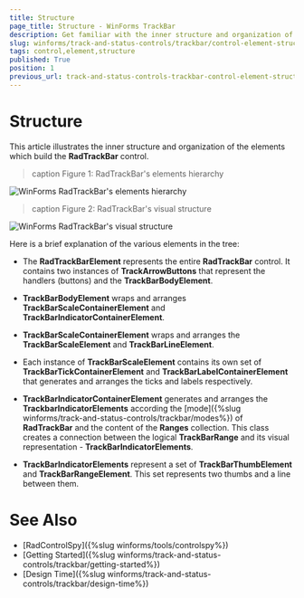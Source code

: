 ```yaml
---
title: Structure
page_title: Structure - WinForms TrackBar
description: Get familiar with the inner structure and organization of the elements which build the WinForms TrackBar control. 
slug: winforms/track-and-status-controls/trackbar/control-element-structure
tags: control,element,structure
published: True
position: 1
previous_url: track-and-status-controls-trackbar-control-element-structure
---
```


# Structure

This article illustrates the inner structure and organization of the elements which build the **RadTrackBar** control.

>caption Figure 1: RadTrackBar's elements hierarchy

![WinForms RadTrackBar's elements hierarchy](images/trackbar-structure001.png)

>caption Figure 2: RadTrackBar's visual structure

![WinForms RadTrackBar's visual structure](images/trackbar-structure002.png)
 
Here is a brief explanation of the various elements in the tree:      

* The __RadTrackBarElement__ represents the entire __RadTrackBar__ control.  It contains two instances of __TrackArrowButtons__ that represent the handlers (buttons) and the __TrackBarBodyElement__.         

* __TrackBarBodyElement__ wraps and arranges __TrackBarScaleContainerElement__ and  __TrackBarIndicatorContainerElement__.            

* __TrackBarScaleContainerElement__ wraps and arranges the __TrackBarScaleElement__ and __TrackBarLineElement__.            

* Each instance of __TrackBarScaleElement__ contains its own set of __TrackBarTickContainerElement__  and __TrackBarLabelContainerElement__ that generates and arranges the ticks and labels respectively.          

* __TrackBarIndicatorContainerElement__ generates and arranges the __TrackbarIndicatorElements__ according the [mode]({%slug winforms/track-and-status-controls/trackbar/modes%}) of **RadTrackBar** and the content of the __Ranges__  collection. This class creates a connection between the logical __TrackBarRange__ and its visual representation - __TrackBarIndicatorElements__.           

* __TrackBarIndicatorElements__ represent a set of __TrackBarThumbElement__ and __TrackBarRangeElement__. This set represents two thumbs and a line between them.

# See Also

* [RadControlSpy]({%slug winforms/tools/controlspy%})
* [Getting Started]({%slug winforms/track-and-status-controls/trackbar/getting-started%})	
* [Design Time]({%slug winforms/track-and-status-controls/trackbar/design-time%})


            
